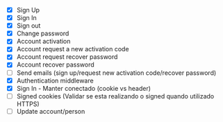 - [x] Sign Up
- [x] Sign In
- [x] Sign out
- [x] Change password
- [x] Account activation
- [x] Account request a new activation code
- [x] Account request recover password
- [x] Account recover password
- [ ] Send emails (sign up/request new activation code/recover password)
- [x] Authentication middleware
- [x] Sign In - Manter conectado (cookie vs header)
- [ ] Signed cookies (Validar se esta realizando o signed quando utilizado HTTPS)
- [ ] Update account/person